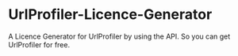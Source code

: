 # UrlProfiler-Licence-Generator
A Licence Generator for UrlProfiler by using the API. So you can get UrlProfiler for free.
